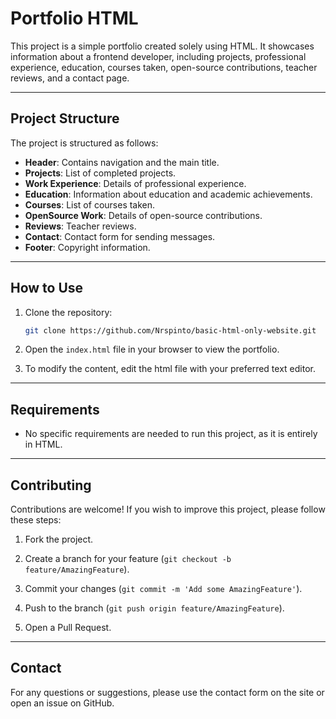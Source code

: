 # Portfolio HTML

This project is a simple portfolio created solely using HTML. It showcases information about a frontend developer, including projects, professional experience, education, courses taken, open-source contributions, teacher reviews, and a contact page.

---

## Project Structure

The project is structured as follows:

- **Header**: Contains navigation and the main title.
- **Projects**: List of completed projects.
- **Work Experience**: Details of professional experience.
- **Education**: Information about education and academic achievements.
- **Courses**: List of courses taken.
- **OpenSource Work**: Details of open-source contributions.
- **Reviews**: Teacher reviews.
- **Contact**: Contact form for sending messages.
- **Footer**: Copyright information.

---

## How to Use

1. Clone the repository:
   ```bash
   git clone https://github.com/Nrspinto/basic-html-only-website.git
2. Open the ``index.html`` file in your browser to view the portfolio.

3. To modify the content, edit the html file with your preferred text editor.

---
## Requirements
- No specific requirements are needed to run this project, as it is entirely in HTML.
---
## Contributing
Contributions are welcome! If you wish to improve this project, please follow these steps:

1. Fork the project.

2. Create a branch for your feature (``git checkout -b feature/AmazingFeature``).

3. Commit your changes (``git commit -m 'Add some AmazingFeature'``).

4. Push to the branch (``git push origin feature/AmazingFeature``).

5. Open a Pull Request.
---
## Contact
For any questions or suggestions, please use the contact form on the site or open an issue on GitHub.